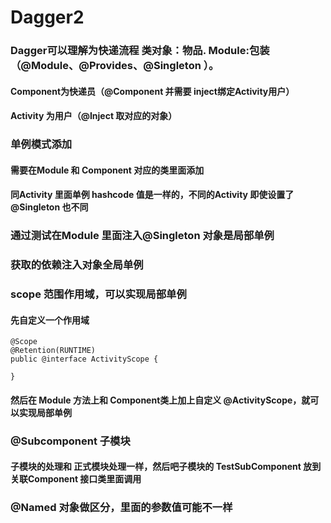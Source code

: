 # Dagger2
###  Dagger可以理解为快递流程  类对象：物品. Module:包装（@Module、@Provides、@Singleton ）。 
#### Component为快递员（@Component 并需要 inject绑定Activity用户）
#### Activity 为用户（@Inject 取对应的对象）

### 单例模式添加
#### 需要在Module 和 Component 对应的类里面添加
#### 同Activity 里面单例 hashcode 值是一样的，不同的Activity 即使设置了@Singleton 也不同    
### 通过测试在Module 里面注入@Singleton  对象是局部单例

### 获取的依赖注入对象全局单例

### scope  范围作用域，可以实现局部单例
#### 先自定义一个作用域
    
```aidl
@Scope
@Retention(RUNTIME)
public @interface ActivityScope {

}
```
#### 然后在 Module 方法上和 Component类上加上自定义 @ActivityScope，就可以实现局部单例

### @Subcomponent 子模块
####    子模块的处理和 正式模块处理一样，然后吧子模块的 TestSubComponent 放到关联Component 接口类里面调用

### @Named 对象做区分，里面的参数值可能不一样



